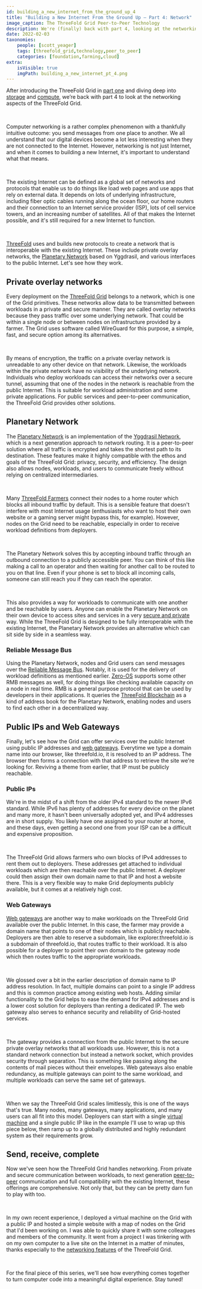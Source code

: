 ```yaml
---
id: building_a_new_internet_from_the_ground_up_4
title: "Building a New Internet From the Ground Up – Part 4: Network"
image_caption: The ThreeFold Grid Peer-to-Peer Technology
description: We're (finally) back with part 4, looking at the networking aspects of the ThreeFold Grid.
date: 2022-02-03
taxonomies:
    people: [scott_yeager]
    tags: [threefold_grid,technology,peer_to_peer]
    categories: [foundation,farming,cloud]
extra:
    isVisible: true
    imgPath: building_a_new_internet_pt_4.png
---
```


After introducing the ThreeFold Grid in [part one](https://threefold.io/blog/post/an_intro_to_the_threefold_grid/) and diving deep into [storage](https://threefold.io/blog/post/building_a_new_internet_from_the_ground_up_pt2/) and [compute](https://threefold.io/blog/post/building_a_new_internet_from_the_ground_up_3/), we’re back with part 4 to look at the networking aspects of the ThreeFold Grid.

<br/>

Computer networking is a rather complex phenomenon with a thankfully intuitive outcome: you send messages from one place to another. We all understand that our digital devices become a lot less interesting when they are not connected to the Internet. However, networking is not just Internet, and when it comes to building a new Internet, it's important to understand what that means.

<br/>

The existing Internet can be defined as a global set of networks and protocols that enable us to do things like load web pages and use apps that rely on external data. It depends on lots of underlying infrastructure, including fiber optic cables running along the ocean floor, our home routers and their connection to an Internet service provider (ISP), lots of cell service towers, and an increasing number of satellites. All of that makes the Internet possible, and it's still required for a new Internet to function.

<br/>

[ThreeFold](https://library.threefold.me/info/threefold#/) uses and builds new protocols to create a network that is interoperable with the existing Internet. These include private overlay networks, the [Planetary Network](https://forum.threefold.io/t/how-our-planetary-network-works/1210) based on Yggdrasil, and various interfaces to the public Internet. Let's see how they work.

## Private overlay networks

Every deployment on the [ThreeFold Grid](https://library.threefold.me/info/threefold#/threefold__tfgrid_primitives?id=network-uses-nu) belongs to a network, which is one of the Grid primitives. These networks allow data to be transmitted between workloads in a private and secure manner. They are called overlay networks because they pass traffic over some underlying network. That could be within a single node or between nodes on infrastructure provided by a farmer. The Grid uses software called WireGuard for this purpose, a simple, fast, and secure option among its alternatives.

<br/>

By means of encryption, the traffic on a private overlay network is unreadable to any other device on that network. Likewise, the workloads within the private network have no visibility of the underlying network. Individuals who deploy workloads can access their networks over a secure tunnel, assuming that one of the nodes in the network is reachable from the public Internet. This is suitable for workload administration and some private applications. For public services and peer-to-peer communication, the ThreeFold Grid provides other solutions.

## Planetary Network

The [Planetary Network](https://library.threefold.me/info/manual/#/technology/threefold__planetary_network?id=planetary-network) is an implementation of the [Yggdrasil Network](https://yggdrasil-network.github.io/about.html), which is a next generation approach to network routing. It is a peer-to-peer solution where all traffic is encrypted and takes the shortest path to its destination. These features make it highly compatible with the ethos and goals of the ThreeFold Grid: privacy, security, and efficiency. The design also allows nodes, workloads, and users to communicate freely without relying on centralized intermediaries.

<br/>

Many [ThreeFold Farmers](https://library.threefold.me/info/threefold#/tfgrid/farming/threefold__farming_intro?id=threefold-farming) connect their nodes to a home router which blocks all inbound traffic by default. This is a sensible feature that doesn't interfere with most Internet usage (enthusiasts who want to host their own website or a gaming server might bypass this, for example). However, nodes on the Grid need to be reachable, especially in order to receive workload definitions from deployers.

<br/>

The Planetary Network solves this by accepting inbound traffic through an outbound connection to a publicly accessible peer. You can think of this like making a call to an operator and then waiting for another call to be routed to you on that line. Even if your phone is set to block all incoming calls, someone can still reach you if they can reach the operator.

<br/>

This also provides a way for workloads to communicate with one another and be reachable by users. Anyone can enable the Planetary Network on their own device to access sites and services in a very [secure and private](https://forum.threefold.io/t/critical-security-updates-for-apple-and-google-underline-need-for-secure-it-ecosystem/1271) way. While the ThreeFold Grid is designed to be fully interoperable with the existing Internet, the Planetary Network provides an alternative which can sit side by side in a seamless way.

### Reliable Message Bus

Using the Planetary Network, nodes and Grid users can send messages over the [Reliable Message Bus](https://library.threefold.me/info/threefold#/manual__rmd). Notably, it is used for the delivery of workload definitions as mentioned earlier. [Zero-OS](https://forum.threefold.io/t/all-you-need-to-know-about-zero-os/1734) supports some other RMB messages as well, for doing things like checking available capacity on a node in real time. RMB is a general purpose protocol that can be used by developers in their applications. It queries the [ThreeFold Blockchain](https://threefold.io/blog/post/tf_chain/) as a kind of address book for the Planetary Network, enabling nodes and users to find each other in a decentralized way.

## Public IPs and Web Gateways

Finally, let's see how the Grid can offer services over the public Internet using public IP addresses and [web gateways](https://threefold.io/tech/web-gateway/). Everytime we type a domain name into our browser, like threefold.io, it is resolved to an IP address. The browser then forms a connection with that address to retrieve the site we're looking for. Reviving a theme from earlier, that IP must be publicly reachable.

### Public IPs

We're in the midst of a shift from the older IPv4 standard to the newer IPv6 standard. While IPv6 has plenty of addresses for every device on the planet and many more, it hasn't been universally adopted yet, and IPv4 addresses are in short supply. You likely have one assigned to your router at home, and these days, even getting a second one from your ISP can be a difficult and expensive proposition.

<br/>

The ThreeFold Grid allows farmers who own blocks of IPv4 addresses to rent them out to deployers. These addresses get attached to individual workloads which are then reachable over the public Internet. A deployer could then assign their own domain name to that IP and host a website there. This is a very flexible way to make Grid deployments publicly available, but it comes at a relatively high cost.

### Web Gateways

[Web gateways](https://library.threefold.me/info/manual/#/technology/threefold__webgw) are another way to make workloads on the ThreeFold Grid available over the public Internet. In this case, the farmer may provide a domain name that points to one of their nodes which is publicly reachable. Deployers are then able to reserve a subdomain, like explorer.threefold.io is a subdomain of threefold.io, that routes traffic to their workload. It is also possible for a deployer to point their own domain to the gateway node which then routes traffic to the appropriate workloads.

<br/>

We glossed over a bit in the earlier description of domain name to IP address resolution. In fact, multiple domains can point to a single IP address and this is common practice among existing web hosts. Adding similar functionality to the Grid helps to ease the demand for IPv4 addresses and is a lower cost solution for deployers than renting a dedicated IP. The web gateway also serves to enhance security and reliability of Grid-hosted services.

<br/>

The gateway provides a connection from the public Internet to the secure private overlay networks that all workloads use. However, this is not a standard network connection but instead a network socket, which provides security through separation. This is something like passing along the contents of mail pieces without their envelopes. Web gateways also enable redundancy, as multiple gateways can point to the same workload, and multiple workloads can serve the same set of gateways.

<br/>

When we say the ThreeFold Grid scales limitlessly, this is one of the ways that's true. Many nodes, many gateways, many applications, and many users can all fit into this model. Deployers can start with a single [virtual machine](https://library.threefold.me/info/manual/#/manual__weblets_vm?id=virtual-machine) and a single public IP like in the example I'll use to wrap up this piece below, then ramp up to a globally distributed and highly redundant system as their requirements grow.

## Send, receive, complete

Now we've seen how the ThreeFold Grid handles networking. From private and secure communication between workloads, to next generation [peer-to-peer](https://threefold.io/tech/peer-to-peer/) communication and full compatibility with the existing Internet, these offerings are comprehensive. Not only that, but they can be pretty darn fun to play with too.

<br/>

In my own recent experience, I deployed a virtual machine on the Grid with a public IP and hosted a simple website with a map of nodes on the Grid that I'd been working on. I was able to quickly share it with some colleagues and members of the community. It went from a project I was tinkering with on my own computer to a live site on the Internet in a matter of minutes, thanks especially to the [networking features](https://forum.threefold.io/t/tf-deep-dive-session-5-threefold-grid-architecture/1756) of the ThreeFold Grid.

<br/>

For the final piece of this series, we'll see how everything comes together to turn computer code into a meaningful digital experience. Stay tuned!
